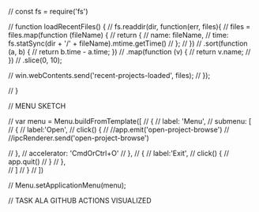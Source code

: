 // const fs = require('fs')

// function loadRecentFiles() {
//     fs.readdir(dir, function(err, files){
//         files = files.map(function (fileName) {
//             return {
//             name: fileName,
//             time: fs.statSync(dir + '/' + fileName).mtime.getTime()
//             };
//         })
//         .sort(function (a, b) {
//             return b.time - a.time; })
//         .map(function (v) {
//             return v.name;
//         })
//         .slice(0, 10);
    
//         win.webContents.send('recent-projects-loaded', files);
//     });
    
// }

// MENU SKETCH

//   var menu = Menu.buildFromTemplate([
//         {
//             label: 'Menu',
//             submenu: [
//                 {
//                     label:'Open',
//                     click() {
//                         //app.emit('open-project-browse')
//                         //ipcRenderer.send('open-project-browse')

//                     },
//                     accelerator: 'CmdOrCtrl+O'
//                 },
//                 {
//                     label:'Exit',
//                     click() { 
//                         app.quit() 
//                     }
//                 },                
//             ]
//         }
//     ])

//     Menu.setApplicationMenu(menu);   



// TASK ALA GITHUB ACTIONS VISUALIZED
<!--
        <div class="h-12"></div>
        <div class="flex flex-col items-center w-full text-white">
            <div class="flex mx-auto px-4 bg-indigo-500 w-full rounded py-2 text-sm font-bold shadow-lg">laravel-new</div>
            <div class="border-l-2 h-6 border-gray-600"></div>
            <div class="flex mx-auto px-4 bg-indigo-500 w-full rounded py-2 text-sm font-bold">set-app-name</div>
            <div class="border-l-2 h-6 border-gray-600"></div>
            <div class="flex mx-auto px-4 bg-indigo-500 w-full rounded py-2 text-sm font-bold">use-sqlite</div>
            <div class="border-l-2 h-6 border-gray-600"></div>
            <div class="flex mx-auto px-4 bg-indigo-500 w-full rounded py-2 text-sm font-bold">make-readme</div>
            <div class="border-l-2 h-6 border-gray-600"></div>
            <div class="flex mx-auto px-4 bg-indigo-500 w-full rounded py-2 text-sm font-bold">use-models-dir</div>
            <div class="border-l-2 h-6 border-gray-600"></div>
            <div class="flex mx-auto px-4 bg-indigo-500 w-full rounded py-2 text-sm font-bold">use-vue-preset</div>
            <div class="border-l-2 h-6 border-gray-600"></div>
            <div class="flex mx-auto px-4 bg-indigo-500 w-full rounded py-2 text-sm font-bold">add-tailwindcss</div>
            <div class="border-l-2 h-6 border-gray-600"></div>
            <div class="flex mx-auto px-4 bg-indigo-500 w-full rounded py-2 text-sm font-bold">git-init</div>
            <div class="border-l-2 h-6 border-gray-600"></div>            
            <div class="flex mx-auto px-4 bg-indigo-500 w-full rounded py-2 text-sm font-bold">git-initial-commit</div>
            <div class="border-l-2 h-12 border-gray-600"></div>                        

            <div class="flex mx-auto justify-center bg-gray-100 w-full rounded py-2 text-sm text-indigo-500 font-bold">+ add</div>
        </div>
        -->